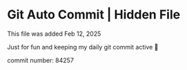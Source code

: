 # Git Auto Commit | Hidden File

This file was added Feb 12, 2025

Just for fun and keeping my daily git commit active 🤪

commit number: 84257
